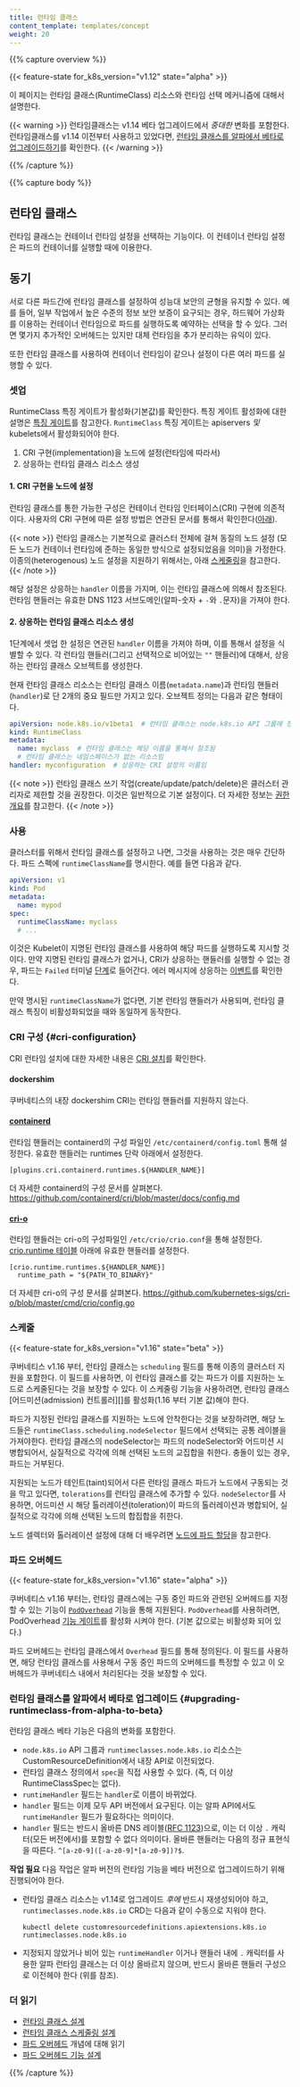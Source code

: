 ```yaml
---
title: 런타임 클래스
content_template: templates/concept
weight: 20
---
```


{{% capture overview %}}

{{< feature-state for_k8s_version="v1.12" state="alpha" >}}

이 페이지는 런타임 클래스(RuntimeClass) 리소스와 런타임 선택 메커니즘에 대해서 설명한다.

{{< warning >}}
런타임클래스는 v1.14 베타 업그레이드에서 *중대한* 변화를 포함한다.
런타임클래스를 v1.14 이전부터 사용하고 있었다면,
[런타임 클래스를 알파에서 베타로 업그레이드하기](#upgrading-runtimeclass-from-alpha-to-beta)를 확인한다.
{{< /warning >}}

{{% /capture %}}


{{% capture body %}}

## 런타임 클래스

런타임 클래스는 컨테이너 런타임 설정을 선택하는 기능이다.
이 컨테이너 런타임 설정은 파드의 컨테이너를 실행할 때에 이용한다.

## 동기

서로 다른 파드간에 런타임 클래스를 설정하여
성능대 보안의 균형을 유지할 수 있다.
예를 들어, 일부 작업에서 높은 수준의 정보 보안 보증이 요구되는 경우,
하드웨어 가상화를 이용하는 컨테이너 런타임으로 파드를 실행하도록 예약하는 선택을 할 수 있다.
그러면 몇가지 추가적인 오버헤드는 있지만
대체 런타임을 추가 분리하는 유익이 있다.

또한 런타임 클래스를 사용하여 컨테이너 런타임이 같으나 설정이 다른
여러 파드를 실행할 수 있다.

### 셋업

RuntimeClass 특징 게이트가 활성화(기본값)를 확인한다.
특징 게이트 활성화에 대한 설명은 [특징 게이트](/docs/reference/command-line-tools-reference/feature-gates/)를
참고한다. `RuntimeClass` 특징 게이트는 apiservers _및_ kubelets에서 활성화되어야 한다.

1. CRI 구현(implementation)을 노드에 설정(런타임에 따라서)
2. 상응하는 런타임 클래스 리소스 생성

#### 1. CRI 구현을 노드에 설정

런타임 클래스를 통한 가능한 구성은 컨테이너 런타임 인터페이스(CRI) 구현에 의존적이다.
사용자의 CRI 구현에 따른 설정 방법은
연관된 문서를 통해서 확인한다([아래](#cri-configuration)).

{{< note >}}
런타임 클래스는 기본적으로 클러스터 전체에 걸쳐 동질의 노드 설정
(모든 노드가 컨테이너 런타임에 준하는 동일한 방식으로 설정되었음을 의미)을 가정한다.
이종의(heterogenous) 노드 설정을 지원하기 위해서는, 아래 [스케줄링](#scheduling)을 참고한다.
{{< /note >}}

해당 설정은 상응하는 `handler` 이름을 가지며, 이는 런타임 클래스에 의해서 참조된다.
런타임 핸들러는 유효한 DNS 1123 서브도메인(알파-숫자 + `-`와 `.`문자)을 가져야 한다.

#### 2. 상응하는 런타임 클래스 리소스 생성

1단계에서 셋업 한 설정은 연관된 `handler` 이름을 가져야 하며, 이를 통해서 설정을 식별할 수 있다.
각 런타임 핸들러(그리고 선택적으로 비어있는 `""` 핸들러)에 대해서, 상응하는 런타임 클래스 오브젝트를 생성한다.

현재 런타임 클래스 리소스는 런타임 클래스 이름(`metadata.name`)과 런타임 핸들러
(`handler`)로 단 2개의 중요 필드만 가지고 있다. 오브젝트 정의는 다음과 같은 형태이다.

```yaml
apiVersion: node.k8s.io/v1beta1  # 런타임 클래스는 node.k8s.io API 그룹에 정의되어 있음
kind: RuntimeClass
metadata:
  name: myclass  # 런타임 클래스는 해당 이름을 통해서 참조됨
  # 런타임 클래스는 네임스페이스가 없는 리소스임
handler: myconfiguration  # 상응하는 CRI 설정의 이름임
```

{{< note >}}
런타임 클래스 쓰기 작업(create/update/patch/delete)은
클러스터 관리자로 제한할 것을 권장한다. 이것은 일반적으로 기본 설정이다.
더 자세한 정보는 [권한 개요](/docs/reference/access-authn-authz/authorization/)를 참고한다.
{{< /note >}}

### 사용

클러스터를 위해서 런타임 클래스를 설정하고 나면, 그것을 사용하는 것은 매우 간단하다. 파드 스펙에
`runtimeClassName`를 명시한다. 예를 들면 다음과 같다.

```yaml
apiVersion: v1
kind: Pod
metadata:
  name: mypod
spec:
  runtimeClassName: myclass
  # ...
```

이것은 Kubelet이 지명된 런타임 클래스를 사용하여 해당 파드를 실행하도록 지시할 것이다.
만약 지명된 런타임 클래스가 없거나, CRI가 상응하는 핸들러를 실행할 수 없는 경우, 파드는
`Failed` 터미널 [단계](/ko/docs/concepts/workloads/pods/pod-lifecycle/#pod-phase)로 들어간다.
에러 메시지에 상응하는 [이벤트](/docs/tasks/debug-application-cluster/debug-application-introspection/)를
확인한다.

만약 명시된 `runtimeClassName`가 없다면, 기본 런타임 핸들러가 사용되며,
런타임 클래스 특징이 비활성화되었을 때와 동일하게 동작한다.

### CRI 구성 {#cri-configuration}

CRI 런타임 설치에 대한 자세한 내용은 [CRI 설치](/docs/setup/production-environment/container-runtimes/)를 확인한다.

#### dockershim

쿠버네티스의 내장 dockershim CRI는 런타임 핸들러를 지원하지 않는다.

#### [containerd](https://containerd.io/)

런타임 핸들러는 containerd의 구성 파일인 `/etc/containerd/config.toml` 통해 설정한다.
유효한 핸들러는 runtimes 단락 아래에서 설정한다.

```
[plugins.cri.containerd.runtimes.${HANDLER_NAME}]
```

더 자세한 containerd의 구성 문서를 살펴본다.
https://github.com/containerd/cri/blob/master/docs/config.md

#### [cri-o](https://cri-o.io/)

런타임 핸들러는 cri-o의 구성파일인 `/etc/crio/crio.conf`을 통해 설정한다.
[crio.runtime 테이블](https://github.com/kubernetes-sigs/cri-o/blob/master/docs/crio.conf.5.md#crioruntime-table) 아래에
유효한 핸들러를 설정한다.

```
[crio.runtime.runtimes.${HANDLER_NAME}]
  runtime_path = "${PATH_TO_BINARY}"
```

더 자세한 cri-o의 구성 문서를 살펴본다.
https://github.com/kubernetes-sigs/cri-o/blob/master/cmd/crio/config.go

### 스케줄

{{< feature-state for_k8s_version="v1.16" state="beta" >}}

쿠버네티스 v1.16 부터, 런타임 클래스는 `scheduling` 필드를 통해 이종의 클러스터 지원을 포함한다.
이 필드를 사용하면, 이 런타임 클래스를 갖는 파드가 이를 지원하는 노드로 스케줄된다는 것을 보장할 수 있다.
이 스케줄링 기능을 사용하려면, 런타임 클래스 [어드미션(admission) 컨트롤러][]를 활성화(1.16 부터 기본 값)해야 한다.

파드가 지정된 런타임 클래스를 지원하는 노드에 안착한다는 것을 보장하려면,
해당 노드들은 `runtimeClass.scheduling.nodeSelector` 필드에서 선택되는 공통 레이블을 가져야한다.
런타임 클래스의 nodeSelector는 파드의 nodeSelector와 어드미션 시 병합되어서, 실질적으로
각각에 의해 선택된 노드의 교집합을 취한다. 충돌이 있는 경우, 파드는 거부된다.

지원되는 노드가 테인트(taint)되어서 다른 런타임 클래스 파드가 노드에서 구동되는 것을 막고 있다면,
`tolerations`를 런타임 클래스에 추가할 수 있다. `nodeSelector`를 사용하면, 어드미션 시 
해당 톨러레이션(toleration)이 파드의 톨러레이션과 병합되어, 실질적으로 각각에 의해 선택된
노드의 합집합을 취한다.

노드 셀렉터와 톨러레이션 설정에 대해 더 배우려면
[노드에 파드 할당](/docs/concepts/configuration/assign-pod-node/)을 참고한다.

[어드미션 컨트롤러]: /docs/reference/access-authn-authz/admission-controllers/

### 파드 오버헤드

{{< feature-state for_k8s_version="v1.16" state="alpha" >}}

쿠버네티스 v1.16 부터는, 런타임 클래스에는 구동 중인 파드와 관련된 오버헤드를
지정할 수 있는 기능이 [`PodOverhead`](/docs/concepts/configuration/pod-overhead.md) 기능을 통해 지원된다.
`PodOverhead`를 사용하려면, PodOverhead [기능 게이트](/docs/reference/command-line-tools-reference/feature-gates/)를
활성화 시켜야 한다. (기본 값으로는 비활성화 되어 있다.)


파드 오버헤드는 런타임 클래스에서 `Overhead` 필드를 통해 정의된다. 이 필드를 사용하면,
해당 런타임 클래스를 사용해서 구동 중인 파드의 오버헤드를 특정할 수 있고 이 오버헤드가
쿠버네티스 내에서 처리된다는 것을 보장할 수 있다.

### 런타임 클래스를 알파에서 베타로 업그레이드 {#upgrading-runtimeclass-from-alpha-to-beta}

런타임 클래스 베타 기능은 다음의 변화를 포함한다.

- `node.k8s.io` API 그룹과 `runtimeclasses.node.k8s.io` 리소스는 CustomResourceDefinition에서
  내장 API로 이전되었다.
- 런타임 클래스 정의에서 `spec`을 직접 사용할 수 있다.
  (즉, 더 이상 RuntimeClassSpec는 없다).
- `runtimeHandler` 필드는 `handler`로 이름이 바뀌었다.
- `handler` 필드는 이제 모두 API 버전에서 요구된다. 이는 알파 API에서도 `runtimeHandler` 필드가
  필요하다는 의미이다.
- `handler` 필드는 반드시 올바른 DNS 레이블([RFC 1123](https://tools.ietf.org/html/rfc1123))으로,
  이는 더 이상 `.` 캐릭터(모든 버전에서)를 포함할 수 없다 의미이다. 올바른 핸들러는
  다음의 정규 표현식을 따른다. `^[a-z0-9]([-a-z0-9]*[a-z0-9])?$`.

**작업 필요** 다음 작업은 알파 버전의 런타임 기능을
베타 버전으로 업그레이드하기 위해 진행되어야 한다.

- 런타임 클래스 리소스는 v1.14로 업그레이드 *후에* 반드시 재생성되어야 하고,
  `runtimeclasses.node.k8s.io` CRD는 다음과 같이 수동으로 지워야 한다.
  ```
  kubectl delete customresourcedefinitions.apiextensions.k8s.io runtimeclasses.node.k8s.io
  ```
- 지정되지 않았거나 비어 있는 `runtimeHandler` 이거나 핸들러 내에 `.` 캐릭터를 사용한 알파 런타임 클래스는
  더 이상 올바르지 않으며, 반드시 올바른 핸들러 구성으로 이전헤야 한다
  (위를 참조).

### 더 읽기

- [런타임 클래스 설계](https://github.com/kubernetes/enhancements/blob/master/keps/sig-node/runtime-class.md)
- [런타임 클래스 스케줄링 설계](https://github.com/kubernetes/enhancements/blob/master/keps/sig-node/runtime-class-scheduling.md)
- [파드 오버헤드](/docs/concepts/configuration/pod-overhead/) 개념에 대해 읽기
- [파드 오버헤드 기능 설계](https://github.com/kubernetes/enhancements/blob/master/keps/sig-node/20190226-pod-overhead.md)

{{% /capture %}}
